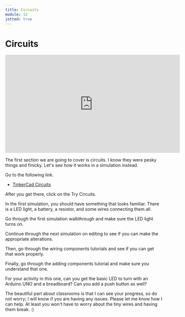 ```yaml
---
title: Circuits
module: 12
jotted: true
---
```


# Circuits

<iframe width="560" height="315" src="https://umontana.zoom.us/rec/play/tMZ_ceCq-D03HNfB4gSDA6MtW9W6J6mshHAZ-KVeyx6xViZVMVSiZ7ETYLfN0k7VVAIQHGSECLI24vzH?continueMode=true" frameborder="0" allow="accelerometer; autoplay; encrypted-media; gyroscope; picture-in-picture" allowfullscreen></iframe>

The first section we are going to cover is circuits.  I know they were pesky things and finicky.  Let's see how it works in a simulation instead.

Go to the following link.

* [TinkerCad Circuits](https://www.tinkercad.com/dashboard?type=circuits&collection=designs)

After you get there, click on the Try Circuits.

In the first simulation, you should have something that looks familiar.  There is a LED light, a battery, a resistor, and some wires connecting them all.

Go through the first simulation walkthrough and make sure the LED light turns on.

Continue through the next simulation on editing to see if you can make the appropriate alterations.

Then, go through the wiring components tutorials and see if you can get that work properly.

Finally, go through the adding components tutorial and make sure you understand that one.

For your activity in this one, can you get the basic LED to turn with an Arduino UNO and a breadboard?  Can you add a push button as well?  

The beautiful part about classrooms is that I can see your progress, so do not worry; I will know if you are having any issues.  Please let me know how I can help.  At least you won't have to worry about the tiny wires and having them break. :)